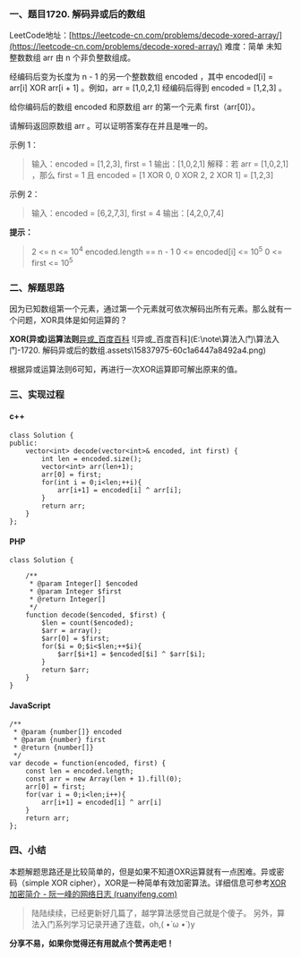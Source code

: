 ### 一、题目1720. 解码异或后的数组
LeetCode地址：[https://leetcode-cn.com/problems/decode-xored-array/](https://leetcode-cn.com/problems/decode-xored-array/)
难度：简单
未知 整数数组 arr 由 n 个非负整数组成。

经编码后变为长度为 n - 1 的另一个整数数组 encoded ，其中 encoded[i] = arr[i] XOR arr[i + 1] 。例如，arr = [1,0,2,1] 经编码后得到 encoded = [1,2,3] 。

给你编码后的数组 encoded 和原数组 arr 的第一个元素 first（arr[0]）。

请解码返回原数组 arr 。可以证明答案存在并且是唯一的。

示例 1：
>输入：encoded = [1,2,3], first = 1
>输出：[1,0,2,1]
>解释：若 arr = [1,0,2,1] ，那么 first = 1 且 encoded = [1 XOR 0, 0 XOR 2, 2 XOR 1] = [1,2,3]

示例 2：
>输入：encoded = [6,2,7,3], first = 4
>输出：[4,2,0,7,4]

**提示：**
>2 <= n <= 10<sup>4</sup>
>encoded.length == n - 1
>0 <= encoded[i] <= 10<sup>5</sup>
>0 <= first <= 10<sup>5</sup>

### 二、解题思路
因为已知数组第一个元素，通过第一个元素就可依次解码出所有元素。那么就有一个问题，XOR具体是如何运算的？

**XOR(异或)运算法则**[异或_百度百科](https://baike.baidu.com/item/%E5%BC%82%E6%88%96/10993677?fromtitle=xor&fromid=64178&fr=aladdin)
![异或_百度百科](E:\note\算法入门\算法入门-1720. 解码异或后的数组.assets\15837975-60c1a6447a8492a4.png)

根据异或运算法则6可知，再进行一次XOR运算即可解出原来的值。

### 三、实现过程
#### c++
```
class Solution {
public:
    vector<int> decode(vector<int>& encoded, int first) {
        int len = encoded.size();
        vector<int> arr(len+1);
        arr[0] = first;
        for(int i = 0;i<len;++i){
            arr[i+1] = encoded[i] ^ arr[i];
        }
        return arr;
    }
};
```
#### PHP
```
class Solution {

    /**
     * @param Integer[] $encoded
     * @param Integer $first
     * @return Integer[]
     */
    function decode($encoded, $first) {
        $len = count($encoded);
        $arr = array();
        $arr[0] = $first;
        for($i = 0;$i<$len;++$i){
            $arr[$i+1] = $encoded[$i] ^ $arr[$i];
        }
        return $arr;
    }
}
```
#### JavaScript
```
/**
 * @param {number[]} encoded
 * @param {number} first
 * @return {number[]}
 */
var decode = function(encoded, first) {
    const len = encoded.length;
    const arr = new Array(len + 1).fill(0);
    arr[0] = first;
    for(var i = 0;i<len;i++){
        arr[i+1] = encoded[i] ^ arr[i]
    }
    return arr;
};
```
### 四、小结
本题解题思路还是比较简单的，但是如果不知道OXR运算就有一点困难。异或密码（simple XOR cipher），XOR是一种简单有效加密算法。详细信息可参考[XOR 加密简介 - 阮一峰的网络日志 (ruanyifeng.com)](http://www.ruanyifeng.com/blog/2017/05/xor.html?utm_source)

>陆陆续续，已经更新好几篇了，越学算法感觉自己就是个傻子。
>另外，算法入门系列学习记录开通了连载，oh,( •̀ ω •́ )y

**分享不易，如果你觉得还有用就点个赞再走吧！**